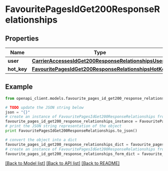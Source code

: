 # FavouritePagesIdGet200ResponseRelationships


## Properties
Name | Type | Description | Notes
------------ | ------------- | ------------- | -------------
**user** | [**CarrierAccessesIdGet200ResponseRelationshipsUser**](CarrierAccessesIdGet200ResponseRelationshipsUser.md) |  | [optional] 
**hot_key** | [**FavouritePagesIdGet200ResponseRelationshipsHotKey**](FavouritePagesIdGet200ResponseRelationshipsHotKey.md) |  | [optional] 

## Example

```python
from openapi_client.models.favourite_pages_id_get200_response_relationships import FavouritePagesIdGet200ResponseRelationships

# TODO update the JSON string below
json = "{}"
# create an instance of FavouritePagesIdGet200ResponseRelationships from a JSON string
favourite_pages_id_get200_response_relationships_instance = FavouritePagesIdGet200ResponseRelationships.from_json(json)
# print the JSON string representation of the object
print FavouritePagesIdGet200ResponseRelationships.to_json()

# convert the object into a dict
favourite_pages_id_get200_response_relationships_dict = favourite_pages_id_get200_response_relationships_instance.to_dict()
# create an instance of FavouritePagesIdGet200ResponseRelationships from a dict
favourite_pages_id_get200_response_relationships_form_dict = favourite_pages_id_get200_response_relationships.from_dict(favourite_pages_id_get200_response_relationships_dict)
```
[[Back to Model list]](../README.md#documentation-for-models) [[Back to API list]](../README.md#documentation-for-api-endpoints) [[Back to README]](../README.md)


